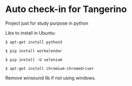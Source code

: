 # Auto check-in for Tangerino
 Project just for study purpose in python


Libs to install in Ubuntu:

```
$ apt-get install python3
```
```
$ pip install workalendar
```
```
$ pip install -U selenium
```
```
$ apt-get install chromium-chromedriver
```

Remove winsound lib if not using windows.

